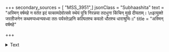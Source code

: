 +++
secondary_sources = [ "MSS_3951",]
jsonClass = "Subhaashita"
text = "अस्मिन् वर्षमहे न वर्तत इदं यत्कामदेवोत्सवे स्थेयं पुत्रि निरन्नया तदधुना किंचिन् मुखे दीयताम्।  \nइत्युक्ते जरतीजनेन कथमप्यध्वन्यवध्वा ततः पर्यस्तेऽहनि कल्पितश्च कवलो धौतश्च धाराश्रुभिः॥"
title = "अस्मिन् वर्षमहे"

+++

<details><summary>Text</summary>

अस्मिन् वर्षमहे न वर्तत इदं यत्कामदेवोत्सवे स्थेयं पुत्रि निरन्नया तदधुना किंचिन् मुखे दीयताम्।  
इत्युक्ते जरतीजनेन कथमप्यध्वन्यवध्वा ततः पर्यस्तेऽहनि कल्पितश्च कवलो धौतश्च धाराश्रुभिः॥
</details>
